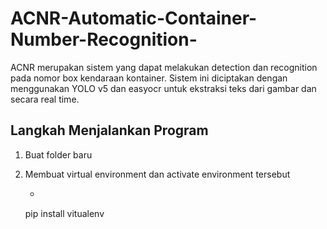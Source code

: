 # ACNR-Automatic-Container-Number-Recognition-
ACNR merupakan sistem yang dapat melakukan detection dan recognition pada nomor box kendaraan kontainer. Sistem ini diciptakan dengan menggunakan YOLO v5 dan easyocr untuk ekstraksi teks dari gambar dan secara real time. 

## Langkah Menjalankan Program
1. Buat folder baru

2. Membuat virtual environment dan activate environment tersebut
    - ``` bash
    
    pip install vitualenv
    
    ```
